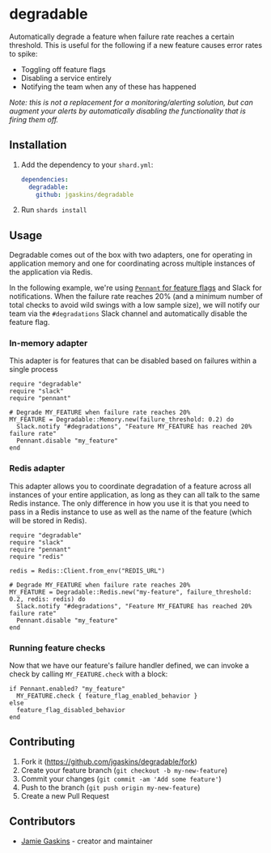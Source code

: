 # degradable

Automatically degrade a feature when failure rate reaches a certain threshold. This is useful for the following if a new feature causes error rates to spike:

- Toggling off feature flags
- Disabling a service entirely
- Notifying the team when any of these has happened

_Note: this is not a replacement for a monitoring/alerting solution, but can augment your alerts by automatically disabling the functionality that is firing them off._

## Installation

1. Add the dependency to your `shard.yml`:

   ```yaml
   dependencies:
     degradable:
       github: jgaskins/degradable
   ```

2. Run `shards install`

## Usage

Degradable comes out of the box with two adapters, one for operating in application memory and one for coordinating across multiple instances of the application via Redis.

In the following example, we're using [`Pennant` for feature flags](https://github.com/jgaskins/pennant) and Slack for notifications. When the failure rate reaches 20% (and a minimum number of total checks to avoid wild swings with a low sample size), we will notify our team via the `#degradations` Slack channel and automatically disable the feature flag.

### In-memory adapter

This adapter is for features that can be disabled based on failures within a single process

```crystal
require "degradable"
require "slack"
require "pennant"

# Degrade MY_FEATURE when failure rate reaches 20%
MY_FEATURE = Degradable::Memory.new(failure_threshold: 0.2) do
  Slack.notify "#degradations", "Feature MY_FEATURE has reached 20% failure rate"
  Pennant.disable "my_feature"
end
```

### Redis adapter

This adapter allows you to coordinate degradation of a feature across all instances of your entire application, as long as they can all talk to the same Redis instance. The only difference in how you use it is that you need to pass in a Redis instance to use as well as the name of the feature (which will be stored in Redis).

```crystal
require "degradable"
require "slack"
require "pennant"
require "redis"

redis = Redis::Client.from_env("REDIS_URL")

# Degrade MY_FEATURE when failure rate reaches 20%
MY_FEATURE = Degradable::Redis.new("my-feature", failure_threshold: 0.2, redis: redis) do
  Slack.notify "#degradations", "Feature MY_FEATURE has reached 20% failure rate"
  Pennant.disable "my_feature"
end
```

### Running feature checks

Now that we have our feature's failure handler defined, we can invoke a check by calling `MY_FEATURE.check` with a block:

```crystal
if Pennant.enabled? "my_feature"
  MY_FEATURE.check { feature_flag_enabled_behavior }
else
  feature_flag_disabled_behavior
end
```

## Contributing

1. Fork it (<https://github.com/jgaskins/degradable/fork>)
2. Create your feature branch (`git checkout -b my-new-feature`)
3. Commit your changes (`git commit -am 'Add some feature'`)
4. Push to the branch (`git push origin my-new-feature`)
5. Create a new Pull Request

## Contributors

- [Jamie Gaskins](https://github.com/jgaskins) - creator and maintainer
